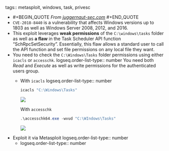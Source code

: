 tags:: metasploit, windows, task, privesc

- #+BEGIN_QUOTE
  *From [juggernaut-sec.com](https://juggernaut-sec.com/scheduled-tasks/#CVE-2018-8440_%E2%80%93_A_Scheduled_Task_Kernel_Exploit)*
  #+END_QUOTE
- `CVE-2018-8440` is a vulnerability that affects Windows versions up to 1803 as well as Windows Server 2008, 2012, and 2016.
- This exploit leverages **weak permissions** of the `C:\windows\tasks` folder as well as **a flaw** in the Task Scheduler API function “SchRpcSetSecurity”. Essentially, this flaw allows a standard user to call the API function and set file permissions on any local file they want.
- You need to check the `C:\Windows\Tasks` folder permissions using either `icacls` or `accesschk`.
  logseq.order-list-type:: number
  You need both *Read* and *Execute* as well as write permissions for the authenticated users group.
	- With `icacls`
	  logseq.order-list-type:: number
	  ```powershell
	  icacls "C:\Windows\Tasks"
	  ```
	  ![](https://juggernaut-sec.com/wp-content/uploads/2022/06/image-296.png)
	  
	  
	  
	  With `accesschk`
	  
	  ```powershell
	  .\accesschk64.exe -wvud "C:\WIndows\Tasks"
	  ```
	  ![](https://juggernaut-sec.com/wp-content/uploads/2022/06/image-297.png)
- Exploit it via Metasploit
  logseq.order-list-type:: number
	- logseq.order-list-type:: number